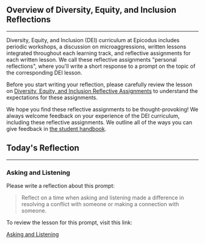 ## Overview of Diversity, Equity, and Inclusion Reflections
---

Diversity, Equity, and Inclusion (DEI) curriculum at Epicodus includes periodic workshops, a discussion on microaggressions, written lessons integrated throughout each learning track, and reflective assignments for each written lesson. We call these reflective assignments "personal reflections", where you'll write a short response to a prompt on the topic of the corresponding DEI lesson. 

Before you start writing your reflection, please carefully review the lesson on [Diversity, Equity, and Inclusion Reflective Assignments](https://www.learnhowtoprogram.com/diversity-equity-and-inclusion/dei-curriculum-overview/dei-reflective-assignments) to understand the expectations for these assignments.

We hope you find these reflective assignments to be thought-provoking! We always welcome feedback on your experience of the DEI curriculum, including these reflective assignments. We outline all of the ways you can give feedback in [the student handbook](https://www.learnhowtoprogram.com/introduction-to-programming/getting-started-at-epicodus/student-handbook#giving-feedback). 

## Today's Reflection
---

### Asking and Listening

Please write a reflection about this prompt:

> Reflect on a time when asking and listening made a difference in resolving a conflict with someone or making a connection with someone.

To review the lesson for this prompt, visit this link:

[Asking and Listening](https://www.learnhowtoprogram.com/diversity-equity-and-inclusion/dei-lessons/asking-and-listening)
